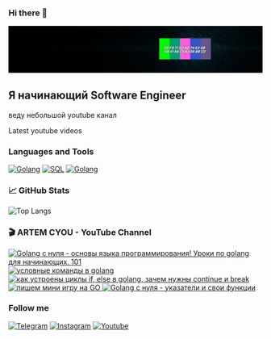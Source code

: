 ### Hi there 👋

[![Header](https://github.com/ArtemCyou/artemcyou/blob/main/assets/photo_2021-12-11_16-29-23.jpg)](https://www.youtube.com/channel/UCiW9dLm9pLTQrO1Y7hA9OLA/videos)

## Я начинающий Software Engineer
веду небольшой youtube канал 

Latest youtube videos

### Languages and Tools
[![Golang](https://img.shields.io/badge/-Golang-06ADC8?style=for-the-badge&logo=goland)](https://go.dev/)
[![SQL](https://img.shields.io/badge/-SQL-1F1E1F?style=for-the-badge&logo=mysql)](https://www.mysql.com/)
[![Golang](https://img.shields.io/badge/-git-1F1E1F?style=for-the-badge&logo=git)](https://git-scm.com/)

### 📈 GitHub Stats
![Top Langs](https://github-readme-stats.vercel.app/api/top-langs/?username=ArtemCyou&count_private=true&hide=tsql&langs_count=7&theme=bear&layout=compact)

### 🎬 ARTEM CYOU - YouTube Channel
<span>
  <a href="https://youtu.be/fhgg2LUdxD0">
    <img src="https://i.ytimg.com/vi/fhgg2LUdxD0/hqdefault.jpg" alt="Golang с нуля - основы языка программирования! Уроки по golang для начинающих. 101" height="225px">
  </a>
</span>
<span>  
  <a href="https://youtu.be/EtlNdxk2X-s">
    <img src="https://i.ytimg.com/vi/EtlNdxk2X-s/hqdefault.jpg" alt="условные команды в golang" height="225px">
  </a>
</span>
<span>  
  <a href="https://youtu.be/h0On271Etq4">
    <img src="https://i.ytimg.com/vi/h0On271Etq4/hqdefault.jpg" alt="как устроены циклы if, else в golang, зачем нужны continue и break" height="225px">
  </a>
</span>
<span>  
  <a href="https://youtu.be/_ftihdegPJA">
    <img src="https://i.ytimg.com/vi/_ftihdegPJA/hqdefault.jpg" alt="пишем мини игру на GO" height="225px">
  </a>
</span>
<span>  
  <a href="https://youtu.be/WwLlvyLFTus">
    <img src="https://i.ytimg.com/vi/WwLlvyLFTus/hqdefault.jpg" alt="Golang с нуля - указатели и свои функции" height="225px">
  </a>
</span>


### Follow me
[![Telegram](https://img.shields.io/badge/-Telegram-1F1E1F?style=for-the-badge&logo=telegram)](https://t.me/ux_police)
[![Instagram](https://img.shields.io/badge/-Instagram-1F1E1F?style=for-the-badge&logo=instagram)](https://www.instagram.com/artem.cyou/)
[![Youtube](https://img.shields.io/badge/-Youtube-1F1E1F?style=for-the-badge&logo=YouTube)](https://www.youtube.com/channel/UCiW9dLm9pLTQrO1Y7hA9OLA/videos)